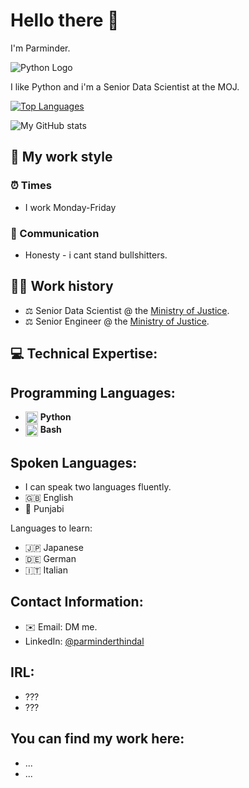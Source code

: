 # Hello there 👋

I'm Parminder.

![Python Logo](https://upload.wikimedia.org/wikipedia/commons/c/c3/Python-logo-notext.svg)

I like Python and i'm a Senior Data Scientist at the MOJ.

[![Top Languages](https://github-readme-stats.vercel.app/api/top-langs/?username=parminder-thindal-moj&layout=compact&langs_count=6&theme=cobalt)](https://github.com/buresdv)

![My GitHub stats](https://github-readme-stats.vercel.app/api?username=parminder-thindal-moj&show_icons=true&theme=cobalt)

## 💼 My work style

### ⏰ Times
- I work Monday-Friday

### 👥 Communication
- Honesty - i cant stand bullshitters.

## 👨‍💻 Work history

- ⚖️ Senior Data Scientist @ the [Ministry of Justice](https://www.gov.uk/government/organisations/ministry-of-justice).
- ⚖️ Senior Engineer @ the [Ministry of Justice](https://www.gov.uk/government/organisations/ministry-of-justice).

## 💻 Technical Expertise:

## Programming Languages:
- <img src="https://upload.wikimedia.org/wikipedia/commons/c/c3/Python-logo-notext.svg" alt="Python Logo" width="20" height="20" style="vertical-align: middle;"> **Python**
- <img src="https://upload.wikimedia.org/wikipedia/commons/4/4b/Bash_Logo_Colored.svg" alt="Bash Logo" width="20" height="20" style="vertical-align: middle;"> **Bash**


## Spoken Languages:
- I can speak two languages fluently.
- 🇬🇧 English
- 🪯 Punjabi

Languages to learn:
- 🇯🇵 Japanese
- 🇩🇪 German
- 🇮🇹 Italian

## Contact Information:
- ✉️ Email: DM me.
- LinkedIn: [@parminderthindal](https://www.linkedin.com/in/parminderthindal/)

## IRL:
- ???
- ???
    
## You can find my work here:
- ...
- ...
